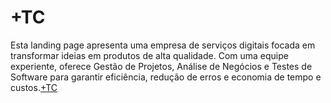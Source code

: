 # +TC
 Esta landing page apresenta uma empresa de serviços digitais focada em transformar ideias em produtos de alta qualidade. Com uma equipe experiente, oferece Gestão de Projetos, Análise de Negócios e Testes de Software para garantir eficiência, redução de erros e economia de tempo e custos.<a href="#">+TC</a>
